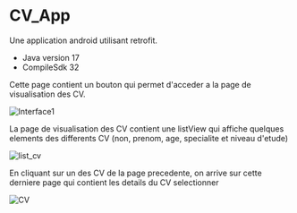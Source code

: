 # CV_App

Une application android utilisant retrofit.

- Java version 17
- CompileSdk 32



Cette page contient un bouton qui permet d'acceder a la page de visualisation des CV.


![Interface1](https://user-images.githubusercontent.com/120084291/234546186-2c73374b-bfab-46e2-ab1f-599cec8a546d.png)




La page de visualisation des CV contient une listView  qui affiche quelques elements des differents CV (non, prenom, age, specialite et niveau d'etude)




![list_cv](https://user-images.githubusercontent.com/120084291/234546213-99715231-6375-403a-97b5-5ea9f4efe8ef.png)




En cliquant sur un des CV de la page precedente, on arrive sur cette derniere page qui contient les details du CV selectionner


![CV](https://user-images.githubusercontent.com/120084291/234546240-58cfcab3-d14e-4b89-b752-c851a7a6b7ab.png)


